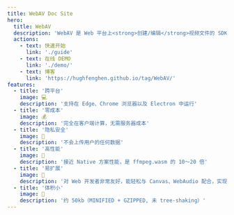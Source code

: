 ```yaml
---
title: WebAV Doc Site
hero:
  title: WebAV
  description: 'WebAV 是 Web 平台上<strong>创建/编辑</strong>视频文件的 SDK，基于 WebCodecs 构建。'
  actions:
    - text: 快速开始
      link: './guide'
    - text: 在线 DEMO
      link: './demo/'
    - text: 博客
      link: 'https://hughfenghen.github.io/tag/WebAV/'
features:
  - title: '跨平台'
    image: 💻
    description: '支持在 Edge、Chrome 浏览器以及 Electron 中运行'
  - title: '零成本'
    image: 💰
    description: '完全在客户端计算，无需服务器成本'
  - title: '隐私安全'
    image: 🔏
    description: '不会上传用户的任何数据'
  - title: '高性能'
    image: 🚀
    description: '接近 Native 方案性能，是 ffmpeg.wasm 的 10～20 倍'
  - title: '易扩展'
    image: 🧩
    description: '对 Web 开发者非常友好，能轻松与 Canvas、WebAudio 配合，实现自定义功能'
  - title: '体积小'
    image: 🤏
    description: '约 50kb（MINIFIED + GZIPPED, 未 tree-shaking）'
---
```

